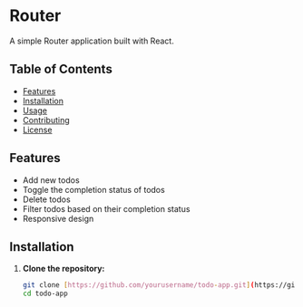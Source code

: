 # Router

A simple Router application built with React.

## Table of Contents

- [Features](#features)
- [Installation](#installation)
- [Usage](#usage)
- [Contributing](#contributing)
- [License](#license)

## Features

- Add new todos
- Toggle the completion status of todos
- Delete todos
- Filter todos based on their completion status
- Responsive design

## Installation

1. **Clone the repository:**

   ```bash
   git clone [https://github.com/yourusername/todo-app.git](https://github.com/12imthi/todo-react2.git)
   cd todo-app

